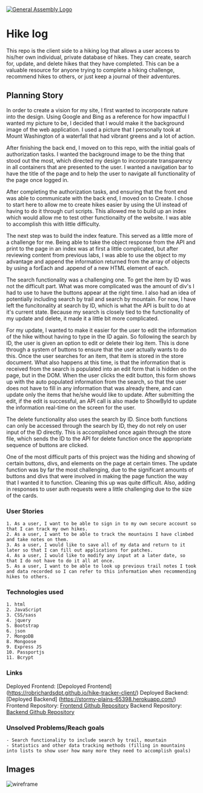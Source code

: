 [![General Assembly Logo](https://camo.githubusercontent.com/1a91b05b8f4d44b5bbfb83abac2b0996d8e26c92/687474703a2f2f692e696d6775722e636f6d2f6b6538555354712e706e67)](https://generalassemb.ly/education/web-development-immersive)

# Hike log
This repo is the client side to a hiking log that allows a user access to his/her own individual, private database of hikes.  They can create, search for, update, and delete hikes that they have completed.  This can be a valuable resource for anyone trying to complete a hiking challenge, recommend hikes to others, or just keep a journal of their adventures.

## Planning Story
In order to create a vision for my site, I first wanted to incorporate nature into the design.  Using Google and Bing as a reference for how impactful I wanted my picture to be, I decided that I would make it the background image of the web application.  I used a picture that I personally took at Mount Washington of a waterfall that had vibrant greens and a lot of action.

After finishing the back end, I moved on to this repo, with the initial goals of authorization tasks.  I wanted the background image to be the thing that stood out the most, which directed my design to incorporate transparency in all containers that are presented to the user.  I wanted a navigation bar to have the title of the page and to help the user to navigate all functionality of the page once logged in.

After completing the authorization tasks, and ensuring that the front end was able to communicate with the back end, I moved on to Create. I chose to start here to allow me to create hikes easier by using the UI instead of having to do it through curl scripts.  This allowed me to build up an index which would allow me to test other functionailty of the website.  I was able to accomplish this with little difficulty.

The next step was to build the index feature.  This served as a little more of a challenge for me.  Being able to take the object response from the API and print to the page in an index was at first a little complicated, but after reviewing content from previous labs, I was able to use the object to my advantage and append the information returned from the array of objects by using a forEach and .append of a new HTML element of each.

The search functionality was a challenging one.  To get the item by ID was not the difficult part.  What was more complicated was the amount of div's I had to use to have the buttons appear at the right time.  I also had an idea of potentially including search by trail and search by mountain.  For now, I have left the funcitonality at search by ID, which is what the API is built to do at it's current state.  Because my search is closely tied to the functionality of my update and delete, it made it a little bit more complicated.

For my update, I wanted to make it easier for the user to edit the information of the hike without having to type in the ID again.  So following the search by ID, the user is given an option to edit or delete their log item.  This is done through a system of buttons to ensure that the user actually wants to do this.  Once the user searches for an item, that item is stored in the store document.  What also happens at this time, is that the information that is received from the search is populated into an edit form that is hidden on the page, but in the DOM.  When the user clicks the edit button, this form shows up with the auto populated information from the search, so that the user does not have to fill in any information that was already there, and can update only the items that he/she would like to update.  After submitting the edit, if the edit is successful, an API call is also made to ShowById to update the information real-time on the screen for the user.

The delete functionality also uses the search by ID.  Since both functions can only be accessed through the search by ID, they do not rely on user input of the ID directly.  This is accomplished once again through the store file, which sends the ID to the API for delete function once the appropriate sequence of buttons are clicked.

One of the most difficult parts of this project was the hiding and showing of certain buttons, divs, and elements on the page at certain times.  The update function was by far the most challenging, due to the significant amounts of buttons and divs that were involved in making the page function the way that I wanted it to function.  Cleaning this up was quite difficult.  Also, adding in responses to user auth requests were a little challenging due to the size of the cards.

### User Stories
    1. As a user, I want to be able to sign in to my own secure account so that I can track my own hikes.
    2. As a user, I want to be able to track the mountains I have climbed and take notes on them.
    3. As a user, I would like to save all of my data and return to it later so that I can fill out applications for patches.
    4. As a user, I would like to modify any input at a later date, so that I do not have to do it all at once.
    5. As a user, I want to be able to look up previous trail notes I took and data recorded so I can refer to this information when recommending hikes to others.

### Technologies used
    1. html
    2. JavaScript
    3. CSS/sass
    4. jquery
    5. Bootstrap
    6. json
    7. MongoDB
    8. Mongoose
    9. Express JS
    10. Passportjs
    11. Bcrypt

### Links
  Deployed Frontend: [Depoloyed Frontend] (https://robrichardsdpt.github.io/hike-tracker-client/)
  Deployed Backend: [Deployed Backend] (https://stormy-plains-65398.herokuapp.com/)
  Frontend Repository: [Frontend Github Repository](https://github.com/robrichardsdpt/hike-tracker-client)
  Backend Repository: [Backend Github Repository](https://github.com/robrichardsdpt/hike-tracker-backend)

### Unsolved Problems/Reach goals
    - Search functionality to include search by trail, mountain
    - Statistics and other data tracking methods (filling in mountains into lists to show user how many more they need to accomplish goals)

## Images
![wireframe](https://i.imgur.com/2GcKeNV.jpg)
